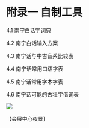 # 附录一 自制工具

4.1 南宁白话字词典

4.2 南宁白话输入方案

4.3 南宁话与中古音系比较表

4.4 南宁话常用口语字表

4.5 南宁话常用字本字表

4.6 南宁话可能的古壮字借词表

<!--
![](https://wx3.sinaimg.cn/large/69144085ly1g8d4vz8vygj20go0m9mzp.jpg)
![](https://s2.ax1x.com/2019/10/29/KgxO39.jpg)
-->

![](https://leimaau.github.io/CDN/data-store/nanningPic/wuizin.jpg)

【会展中心夜景】
